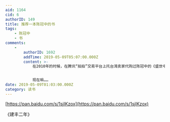 ```yaml
---
aid: 1164
cid: 6
authorID: 149
title: 推荐一本陈冠中的书
tags:
    - 陈冠中
    - 书
comments:
    -
        authorID: 1692
        addTime: 2019-05-09T05:07:00.000Z
        content: >-
            在2010年的时候，在腾讯“拍拍”交易平台上托台湾卖家代购过陈冠中的《盛世中国2013》，这本书在当时已经是禁书了，淘宝找不到代购这本书的地方。10年的时候包子还没上台，公知还没被污名化，南方系也没有被换人，感觉一切都朝着好的方向，觉得《2013》像一本奇幻小说而不是讽刺小说。


            现在嘛……
date: 2019-05-09T01:03:00.000Z
category: 读书
---
```


[https://pan.baidu.com/s/1sjIKzox](https://pan.baidu.com/s/1sjIKzox)

《建丰二年》
